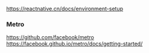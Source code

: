https://reactnative.cn/docs/environment-setup

### Metro

https://github.com/facebook/metro
https://facebook.github.io/metro/docs/getting-started/